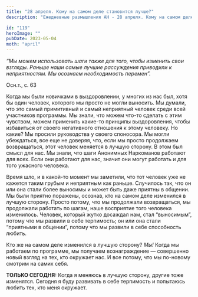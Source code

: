 ```yaml
---
title: "28 апреля. Кому на самом деле становится лучше?"
description: "Ежедневные размышления АН - 28 апреля. Кому на самом деле становится лучше?"

id: "119"
heroImage: ""
pubDate: 2023-05-04
moth: "april"
---
```


_“Мы можем использовать шаги также для того, чтобы изменить свои взгляды.
Раньше наши самые лучшие рассуждения приводили к неприятностям. Мы осознаем
необходимость перемен”._

Осн.т., с. 63

Когда мы были новичками в выздоровлении, у многих из нас был, хотя бы один
человек, которого мы просто не могли выносить. Мы думали, что это самый
примитивный и самый неприятный человек среди всей участников программы. Мы
знали, что можем что-то сделать с этим чувством, можем применить какие-то
принципы выздоровления, чтобы избавиться от своего негативного отношения к
этому человеку. Но какие? Мы просили руководства у своего споносора. Мы могли
убеждаться, все еще не доверяя, что, если мы просто продолжаем возвращаться,
этот человек меняется в лучшую сторону. В этом был смысл для нас. Мы знали,
что шаги Анонимных Наркоманов работают для всех. Если они работают для нас,
значит они могут работать и для того ужасного человека.

Время шло, и в какой-то момент мы заметили, что тот человек уже не кажется
таким грубым и неприятным как раньше. Случилось так, что он или она стали
более выносимы и может быть даже приятны в общении. Мы были приятно поражены,
осознав, кто на самом деле изменился в лучшую сторону. Просто потому, что мы
продолжали возвращаться, мы продолжали работать по шагам, наше восприятие того
человека изменилось. Человек, который жутко досаждал нам, стал “выносимым”,
потому что мы развили в себе терпимость; он или она стали “приятными в
общении”, потому что мы развили в себе способность любить.

Кто же на самом деле изменился в лучшую сторону? _Мы!_ Когда мы работаем по
программе, мы получаем вознаграждение — совершенно новый взгляд на тех, кто
окружает нас. И все потому, что мы по-новому смотрим на самих себя.

**ТОЛЬКО СЕГОДНЯ:** Когда я меняюсь в лучшую сторону, другие тоже изменятся.
Сегодня я буду развивать в себе терпимость и попытаюсь любить тех, кто меня
окружает.
